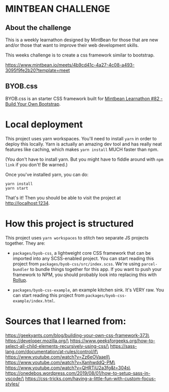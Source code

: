 # MINTBEAN CHALLENGE

## About the challenge

This is a weekly learnathon designed by MintBean for those that are new and/or those that want to improve their web development skills.

This weeks challenge is to create a css framework similar to bootstrap.

https://www.mintbean.io/meets/4b9cd41c-4a27-4c08-a493-3095f9fe2b20?template=meet


## BYOB.css

BYOB.css is an starter CSS framework built for [Mintbean Learnathon #82 - Build Your Own Bootstrap](https://mintbean.io/meets/4b9cd41c-4a27-4c08-a493-3095f9fe2b20).

# Local deployment

This project uses yarn workspaces. You'll need to install `yarn` in order to deploy this locally. Yarn is actually an amazing dev tool and has really neat features like caching, which makes `yarn install` MUCH faster than npm.

(You don't have to install yarn. But you might have to fiddle around with `npm link` if you don't! Be warned.)

Once you've installed yarn, you can do:

```
yarn install
yarn start
```

That's it! Then you should be able to visit the project at [http://localhost:1234](http://localhost:1234).

# How this project is structured

This project uses `yarn workspaces` to stitch two separate JS projects together. They are:

- `packages/byob-css`, a lightweight core CSS framework that can be imported into any SCSS-enabled project. You can start reading this project from `packages/byob-css/src/index.scss`. We're using `parcel-bundler` to bundle things together for this app. If you want to push your framework to NPM, you should probably look into replacing this with [Rollup](https://rollupjs.org/).

- `packages/byob-css-example`, an example kitchen sink. It's VERY raw. You can start reading this project from `packages/byob-css-example/index.html`.

# Sources that I learned from: 

https://geekyants.com/blog/building-your-own-css-framework-373\ 
https://developer.mozilla.org/\
https://www.geeksforgeeks.org/how-to-select-all-child-elements-recursively-using-css/\
https://sass-lang.com/documentation/at-rules/control/if\
https://www.youtube.com/watch?v=Zz6eOVaaelI\
https://www.youtube.com/watch?v=XanhwddQ-PM\
https://www.youtube.com/watch?v=QHRTiU2a3fg&t=304s\
https://onedebos.wordpress.com/2019/08/01/how-to-setup-sass-in-vscode/\
https://css-tricks.com/having-a-little-fun-with-custom-focus-styles/
